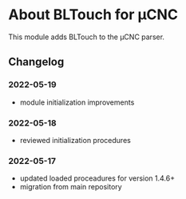 # About BLTouch for µCNC

This module adds BLTouch to the µCNC parser.

## Changelog

### 2022-05-19

- module initialization improvements

### 2022-05-18

- reviewed initialization procedures

### 2022-05-17

- updated loaded proceadures for version 1.4.6+
- migration from main repository
